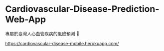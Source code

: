 # Cardiovascular-Disease-Prediction-Web-App
專屬於臺灣人心血管疾病的風險預測 🏥


https://cardiovascular-disease-mobile.herokuapp.com/
